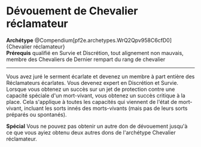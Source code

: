# Dévouement de Chevalier réclamateur

<div><span id="ctl00_MainContent_DetailedOutput"><strong>Archétype</strong> @Compendium[pf2e.archetypes.WrQ2Qpv958C6cfD0]{Chevalier réclamateur}</span></div>
<div><span id="ctl00_MainContent_DetailedOutput"><strong>Prérequis</strong> qualifié en Survie et Discrétion, tout alignement non mauvais, membre des Chevaliers de Dernier rempart du rang de chevalier<br></span></div>
<hr>
<p>Vous avez juré le serment écarlate et devenez un membre à part entière des Réclamateurs écarlates. Vous devenez expert en Discrétion et Survie. Lorsque vous obtenez un succès sur un jet de protection contre une capacité spéciale d'un mort-vivant, vous obtenez un succès critique à la place. Cela s'applique à toutes les capacités qui viennent de l'état de mort-vivant, incluant les sorts innés des morts-vivants (mais pas de leurs sorts préparés ou spontanés).</p>
<p><strong>Spécial</strong> Vous ne pouvez pas obtenir un autre don de dévouement jusqu'à ce que vous ayiez obtenu deux autres dons de l'archétype Chevalier réclamateur.&nbsp;</p>